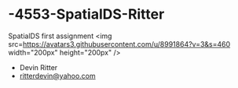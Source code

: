 # -4553-SpatialDS-Ritter
SpatialDS first assignment
<img src=https://avatars3.githubusercontent.com/u/8991864?v=3&s=460 width="200px" height="200px" />
- Devin Ritter
- ritterdevin@yahoo.com


